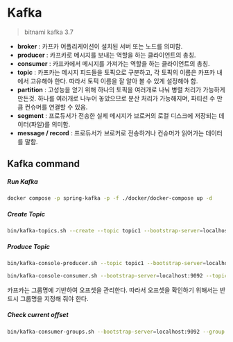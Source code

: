 # Kafka
> bitnami kafka 3.7

- **broker** : 카프카 어플리케이션이 설치된 서버 또는 노드를 의미함.
- **producer** : 카프카로 메시지를 보내는 역할을 하는 클라이언트의 총칭.
- **consumer** : 카프카에서 메시지를 가져가는 역할을 하는 클라이언트의 총칭.
- **topic** : 카프카는 메시지 피드들을 토픽으로 구분하고, 각 토픽의 이름은 카프카 내에서 고유해야 한다. 따라서 토픽 이름을 잘 알아 볼 수 있게 설정해야 함.
- **partition** : 고성능을 얻기 위해 하나의 토픽을 여러개로 나눠 병렬 처리가 가능하게 만든것. 하나를 여러개로 나누어 놓았으므로 분산 처리가 가능해지며, 파티션 수 만큼 컨슈머를 연결할 수 있음.
- **segment** : 프로듀서가 전송한 실제 메시지가 브로커의 로컬 디스크에 저장되는 데이터(파일)를 의미함.
- **message / record** : 프로듀서가 브로커로 전송하거나 컨슈머가 읽어가는 데이터를 말함.

## Kafka command

##### Run Kafka

```sh
docker compose -p spring-kafka -p -f ./docker/docker-compose up -d
```

##### Create Topic

```sh
bin/kafka-topics.sh --create --topic topic1 --bootstrap-server=localhost:9092
```

##### Produce Topic

```sh
bin/kafka-console-producer.sh --topic topic1 --bootstrap-server=localhost:9092

bin/kafka-console-consumer.sh --bootstrap-server=localhost:9092 --topic topic1 --group test-group --from-beginning
```

카프카는 그룹명에 기반하여 오프셋을 관리한다. 따라서 오프셋을 확인하기 위해서는 반드시 그룹명을 지정해 줘야 한다.

##### Check current offset

```sh
bin/kafka-consumer-groups.sh --bootstrap-server=localhost:9092 --group test-group --describe
```
